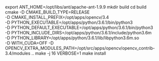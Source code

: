 export ANT_HOME=/opt/libs/ant/apache-ant-1.9.9
mkdir build
cd build
cmake -D CMAKE_BUILD_TYPE=RELEASE \
-D CMAKE_INSTALL_PREFIX=/opt/apps/opencv/3.4 \
-D PYTHON_EXECUTABLE=/opt/apps/python/3.6.1/bin/python3  \
-D PYTHON_DEFAULT_EXECUTABLE=/opt/apps/python/3.6.1/bin/python3 \
-D PYTHON_INCLUDE_DIRS=/opt/apps/python/3.6.1/include/python3.6m \
-D PYTHON_LIBRARY=/opt/apps/python/3.6.1/lib/libpython3.6m.so \
-D WITH_CUDA=OFF -D OPENCV_EXTRA_MODULES_PATH=/opt/src/apps/opencv/opencv_contrib-3.4/modules .. 
make -j 16 VERBOSE=1
make install


